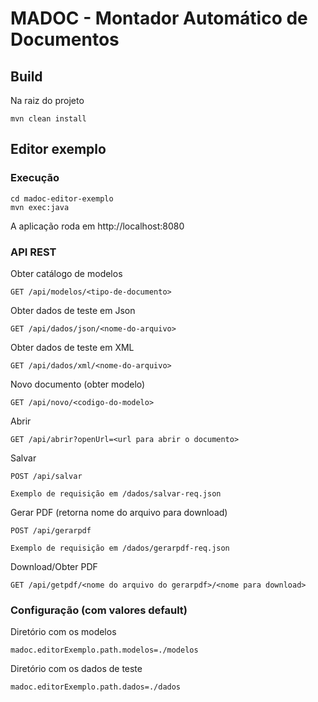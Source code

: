 # MADOC - Montador Automático de Documentos

## Build

Na raiz do projeto

	mvn clean install

## Editor exemplo

### Execução

	cd madoc-editor-exemplo
	mvn exec:java

A aplicação roda em http://localhost:8080

### API REST

Obter catálogo de modelos

	GET /api/modelos/<tipo-de-documento>

Obter dados de teste em Json

	GET /api/dados/json/<nome-do-arquivo>

Obter dados de teste em XML

	GET /api/dados/xml/<nome-do-arquivo>

Novo documento (obter modelo)

	GET /api/novo/<codigo-do-modelo>

Abrir

	GET /api/abrir?openUrl=<url para abrir o documento>

Salvar

	POST /api/salvar
	
	Exemplo de requisição em /dados/salvar-req.json

Gerar PDF (retorna nome do arquivo para download)

	POST /api/gerarpdf
	
	Exemplo de requisição em /dados/gerarpdf-req.json

Download/Obter PDF

	GET /api/getpdf/<nome do arquivo do gerarpdf>/<nome para download>


### Configuração (com valores default)

Diretório com os modelos

	madoc.editorExemplo.path.modelos=./modelos
	
Diretório com os dados de teste

	madoc.editorExemplo.path.dados=./dados

	